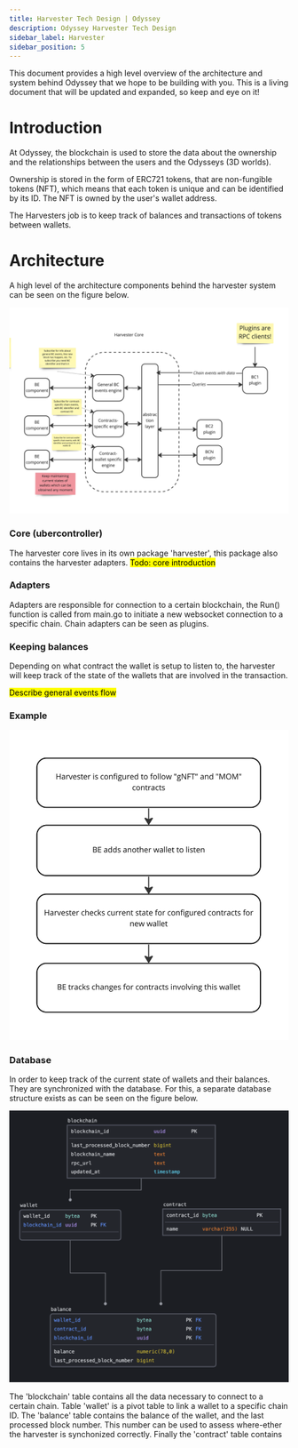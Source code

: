 ```yaml
---
title: Harvester Tech Design | Odyssey
description: Odyssey Harvester Tech Design
sidebar_label: Harvester
sidebar_position: 5
---
```

This document provides a high level overview of the architecture and system behind Odyssey that we hope to be building with you. This is a living document that will be updated and expanded, so keep and eye on it!

#  Introduction
At Odyssey, the blockchain is used to store the data about the ownership and the relationships between the users and the Odysseys (3D worlds).

Ownership is stored in the form of ERC721 tokens, that are non-fungible tokens (NFT), which means that each token is unique and can be identified by its ID. The NFT is owned by the user's wallet address.

The Harvesters job is to keep track of balances and transactions of tokens between wallets.

# Architecture 
A high level of the architecture components behind the harvester system can be seen on the figure below.

![Harvester architecture overview](img/harvester_graphic.jpeg)

### Core (ubercontroller)
The harvester core lives in its own package 'harvester', this package also contains the harvester adapters.
<mark>Todo: core introduction</mark>

### Adapters
Adapters are responsible for connection to a certain blockchain, the Run() function is called from main.go to initiate a new websocket connection to a specific chain.
Chain adapters can be seen as plugins.

### Keeping balances
Depending on what contract the wallet is setup to listen to, the harvester will keep track of the state of the wallets that are involved in the transaction.

<mark>Describe general events flow</mark>

### Example
![Harvester example flow](img/harvester_example.jpeg)

### Database
In order to keep track of the current state of wallets and their balances. They are synchronized with the database. For this, a separate database structure exists as can be seen on the figure below.

![Harvester example flow](img/harvester_database.png)

The 'blockchain' table contains all the data necessary to connect to a certain chain.
Table 'wallet' is a pivot table to link a wallet to a specific chain ID.
The 'balance' table contains the balance of the wallet, and the last processed block number. This number can be used to assess where-ether the harvester is synchonized correctly.
Finally the 'contract' table contains